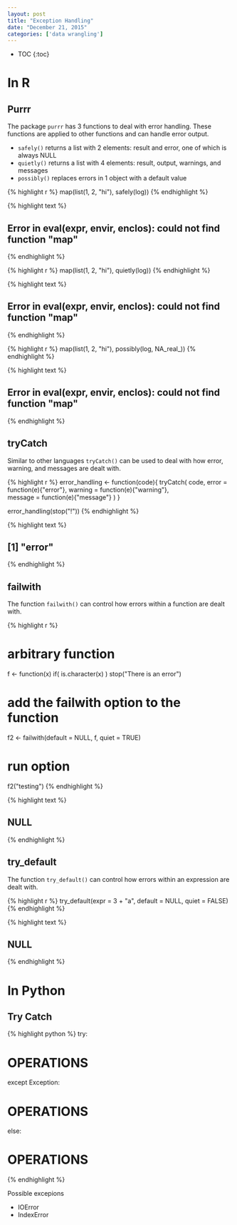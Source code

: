 ```yaml
---
layout: post
title: "Exception Handling"
date: "December 21, 2015"
categories: ['data wrangling']
---
```


* TOC
{:toc}



# In R

## Purrr

The package `purrr` has 3 functions to deal with error handling. These functions are applied to other functions and can handle error output.

* `safely()` returns a list with 2 elements: result and error, one of which is always NULL
* `quietly()` returns a list with 4 elements: result, output, warnings, and messages
* `possibly()` replaces errors in 1 object with a default value


{% highlight r %}
map(list(1, 2, "hi"), safely(log))
{% endhighlight %}



{% highlight text %}
## Error in eval(expr, envir, enclos): could not find function "map"
{% endhighlight %}



{% highlight r %}
map(list(1, 2, "hi"), quietly(log))
{% endhighlight %}



{% highlight text %}
## Error in eval(expr, envir, enclos): could not find function "map"
{% endhighlight %}



{% highlight r %}
map(list(1, 2, "hi"), possibly(log, NA_real_))
{% endhighlight %}



{% highlight text %}
## Error in eval(expr, envir, enclos): could not find function "map"
{% endhighlight %}

## tryCatch
Similar to other languages `tryCatch()` can be used to deal with how error, warning, and messages are dealt with. 

{% highlight r %}
error_handling <- function(code){
  tryCatch(
    code, 
    error = function(e){"error"}, 
    warning = function(e){"warning"},  
    message = function(e){"message"}
  )
}

error_handling(stop("!"))
{% endhighlight %}



{% highlight text %}
## [1] "error"
{% endhighlight %}

## failwith
The function `failwith()` can control how errors within a function are dealt with. 

{% highlight r %}
# arbitrary function
f <- function(x) if( is.character(x) ) stop("There is an error")

# add the failwith option to the function
f2 <- failwith(default = NULL, f, quiet = TRUE)

# run option
f2("testing")
{% endhighlight %}



{% highlight text %}
## NULL
{% endhighlight %}

## try_default
The function `try_default()` can control how errors within an expression are dealt with. 

{% highlight r %}
try_default(expr = 3 + "a", default = NULL, quiet = FALSE)
{% endhighlight %}



{% highlight text %}
## NULL
{% endhighlight %}

# In Python

## Try Catch

{% highlight python %}
try:
  # OPERATIONS
except Exception:
  # OPERATIONS
else:
  # OPERATIONS
{% endhighlight %}

Possible excepions

* IOError
* IndexError
